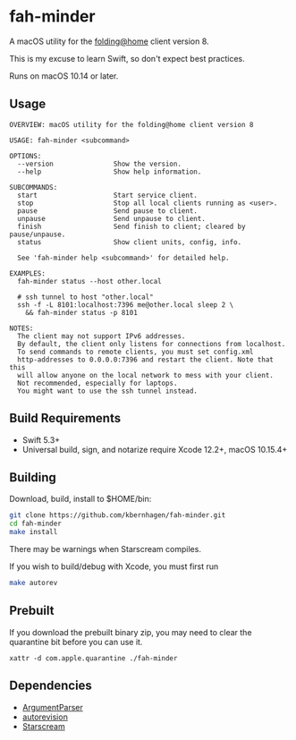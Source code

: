 # fah-minder

A macOS utility for the [folding@home](https://foldingathome.org) client version 8.

This is my excuse to learn Swift, so don't expect best practices.

Runs on macOS 10.14 or later.


## Usage

```
OVERVIEW: macOS utility for the folding@home client version 8

USAGE: fah-minder <subcommand>

OPTIONS:
  --version               Show the version.
  --help                  Show help information.

SUBCOMMANDS:
  start                   Start service client.
  stop                    Stop all local clients running as <user>.
  pause                   Send pause to client.
  unpause                 Send unpause to client.
  finish                  Send finish to client; cleared by pause/unpause.
  status                  Show client units, config, info.

  See 'fah-minder help <subcommand>' for detailed help.

EXAMPLES:
  fah-minder status --host other.local

  # ssh tunnel to host "other.local"
  ssh -f -L 8101:localhost:7396 me@other.local sleep 2 \
    && fah-minder status -p 8101

NOTES:
  The client may not support IPv6 addresses.
  By default, the client only listens for connections from localhost.
  To send commands to remote clients, you must set config.xml
  http-addresses to 0.0.0.0:7396 and restart the client. Note that this
  will allow anyone on the local network to mess with your client.
  Not recommended, especially for laptops.
  You might want to use the ssh tunnel instead.
```


## Build Requirements

- Swift 5.3+
- Universal build, sign, and notarize require Xcode 12.2+, macOS 10.15.4+


## Building

Download, build, install to $HOME/bin:

```bash
git clone https://github.com/kbernhagen/fah-minder.git
cd fah-minder
make install
```

There may be warnings when Starscream compiles.

If you wish to build/debug with Xcode, you must first run

```bash
make autorev
```


## Prebuilt

If you download the prebuilt binary zip, you may need to clear the
quarantine bit before you can use it.

    xattr -d com.apple.quarantine ./fah-minder 


## Dependencies

- [ArgumentParser](https://github.com/apple/swift-argument-parser)
- [autorevision](https://autorevision.github.io)
- [Starscream](https://github.com/daltoniam/Starscream)
